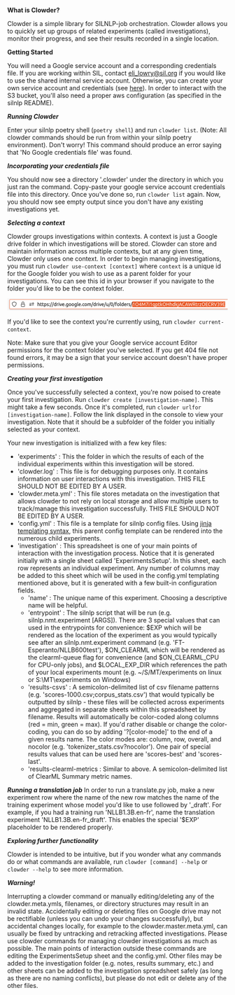 **What is Clowder?**

Clowder is a simple library for SILNLP-job orchestration. Clowder allows you to quickly set up groups of related experiments (called investigations), monitor their progress, and see their results recorded in a single location. 

**Getting Started**

You will need a Google service account and a corresponding credentials file. If you are working within SIL, contact eli_lowry@sil.org if you would like to use the shared internal service account. Otherwise, you can create your own service account and credentials (see [here](https://cloud.google.com/iam/docs/service-accounts-create)). In order to interact with the S3 bucket, you'll also need a proper aws configuration (as specified in the silnlp README).

***Running Clowder***

Enter your silnlp poetry shell (`poetry shell`) and run `clowder list`. (Note: All clowder commands should be run from within your silnlp poetry environment). Don't worry! This command should produce an error saying that 'No Google credentials file' was found. 

***Incorporating your credentials file***

You should now see a directory '.clowder' under the directory in which you just ran the command. Copy-paste your google service account credentials file into this directory. Once you've done so, run `clowder list` again. Now, you should now see empty output since you don't have any existing investigations yet.

***Selecting a context***

Clowder groups investigations within contexts. A context is just a Google drive folder in which investigations will be stored. Clowder can store and maintain information across multiple contexts, but at any given time, Clowder only uses one context. In order to begin managing investigations, you must run `clowder use-context [context]` where `context` is a unique id for the Google folder you wish to use as a parent folder for your investigations. You can see this id in your browser if you navigate to the folder you'd like to be the context folder. 

![image](gdrive_id_screenshot.png)

If you'd like to see the context you're currently using, run `clowder current-context`. 

Note: Make sure that you give your Google service account Editor permissions for the context folder you've selected. If you get 404 file not found errors, it may be a sign that your service account doesn't have proper permissions.

***Creating your first investigation***

Once you've successfully selected a context, you're now poised to create your first investigation. Run `clowder create [investigation-name]`. This might take a few seconds. Once it's completed, run `clowder urlfor [investigation-name]`. Follow the link displayed in the console to view your investigation. Note that it should be a subfolder of the folder you initially selected as your context. 

Your new investigation is initialized with a few key files:
* 'experiments' : This the folder in which the results of each of the individual experiments within this investigation will be stored. 
* 'clowder.log' : This file is for debugging purposes only. It contains information on user interactions with this investigation. THIS FILE SHOULD NOT BE EDITED BY A USER.
* 'clowder.meta.yml' : This file stores metadata on the investigation that allows clowder to not rely on local storage and allow multiple users to track/manage this investigation successfully. THIS FILE SHOULD NOT BE EDITED BY A USER. 
* 'config.yml' : This file is a template for silnlp config files. Using [jinja templating syntax](https://jinja.palletsprojects.com/en/3.1.x/templates/), this parent config template can be rendered into the numerous child experiments.  
* 'investigation' : This spreadsheet is one of your main points of interaction with the investigation process. Notice that it is generated initially with a single sheet called 'ExperimentsSetup'. In this sheet, each row represents an individual experiment. Any number of columns may be added to this sheet which will be used in the config.yml templating mentioned above, but it is generated with a few built-in configuration fields.
  * 'name' : The unique name of this experiment. Choosing a descriptive name will be helpful. 
  * 'entrypoint' : The silnlp script that will be run (e.g. silnlp.nmt.experiment [ARGS]). There are 3 special values that can used in the entrypoints for convenience: $EXP which will be rendered as the location of the experiment as you would typically see after an silnlp.nmt.experiment command (e.g. 'FT-Esperanto/NLLB600test'), $ON_CLEARML which will be rendered as the clearml-queue flag for convenience (and $ON_CLEARML_CPU for CPU-only jobs), and $LOCAL_EXP_DIR which references the path of your local experiments mount (e.g. ~/S/MT/experiments on linux or S:\MT\experiments on Windows)
  * 'results-csvs' : A semicolon-delimited list of csv filename patterns (e.g. 'scores-1000.csv;corpus_stats.csv') that would typically be outputted by silnlp - these files will be collected across experiments and aggregated in separate sheets within this spreadsheet by filename. Results will automatically be color-coded along columns (red = min, green = max). If you'd rather disable or change the color-coding, you can do so by adding '?[color-mode]' to the end of a given results name. The color modes are: column, row, overall, and nocolor (e.g. 'tokenizer_stats.csv?nocolor'). One pair of special results values that can be used here are 'scores-best' and 'scores-last'. 
  * 'results-clearml-metrics : Similar to above. A semicolon-delimited list of ClearML Summary metric names.

***Running a translation job***
In order to run a translate.py job, make a new experiment row where the name of the new row matches the name of the training experiment whose model you'd like to use followed by '_draft'. For example, if you had a training run 'NLLB1.3B.en-fr', name the translation experiment 'NLLB1.3B.en-fr_draft'. This enables the special '$EXP' placeholder to be rendered properly. 

***Exploring further functionality***

Clowder is intended to be intuitive, but if you wonder what any commands do or what commands are available, run `clowder [command] --help` or `clowder --help` to see more information.

***Warning!***

Interrupting a clowder command or manually editing/deleting any of the clowder.meta.ymls, filenames, or directory structures may result in an invalid state. Accidentally editing or deleting files on Google drive may not be rectifiable (unless you can undo your changes successfully), but accidental changes locally, for example to the clowder.master.meta.yml, can usually be fixed by untracking and retracking affected investigations. Please use clowder commands for managing clowder investigations as much as possible. The main points of interaction outside these commands are editing the ExperimentsSetup sheet and the config.yml. Other files may be added to the investigation folder (e.g. notes, results summary, etc.) and other sheets can be added to the investigation spreadsheet safely (as long as there are no naming conflicts), but please do not edit or delete any of the other files.
